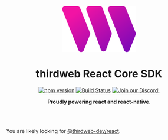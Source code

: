 <p align="center">
<br />
<a href="https://thirdweb.com"><img src="https://github.com/thirdweb-dev/js/blob/main/legacy_packages/sdk/logo.svg?raw=true" width="200" alt=""/></a>
<br />
</p>
<h1 align="center">thirdweb React Core SDK</h1>
<p align="center">
<a href="https://www.npmjs.com/package/@thirdweb-dev/react-core"><img src="https://img.shields.io/npm/v/@thirdweb-dev/react-core?color=red&label=npm&logo=npm" alt="npm version"/></a>
<a href="https://github.com/thirdweb-dev/js/actions/workflows/build-test-lint.yml"><img alt="Build Status" src="https://github.com/thirdweb-dev/js/actions/workflows/build-test-lint.yml/badge.svg"/></a>
<a href="https://discord.gg/thirdweb"><img alt="Join our Discord!" src="https://img.shields.io/discord/834227967404146718.svg?color=7289da&label=discord&logo=discord&style=flat"/></a>

</p>
<p align="center"><strong>Proudly powering react and react-native.</strong></p>
<br />

<br />

You are likely looking for [@thirdweb-dev/react](https://www.npmjs.com/package/@thirdweb-dev/react).
